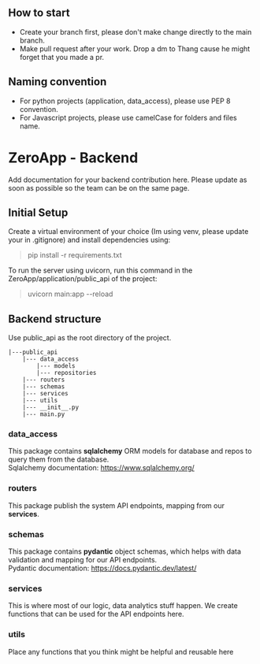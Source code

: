 ## How to start
- Create your branch first, please don't make change directly to the main branch.
- Make pull request after your work. Drop a dm to Thang cause he might forget that you made a pr.

## Naming convention
- For python projects (application, data_access), please use PEP 8 convention.
- For Javascript projects, please use camelCase for folders and files name.

# ZeroApp - Backend

Add documentation for your backend contribution here. Please update as soon as possible so the team can be on the same page.

## Initial Setup
Create a virtual environment of your choice (Im using venv, please update your in .gitignore) and install dependencies using: 
> pip install -r requirements.txt


To run the server using uvicorn, run this command in the ZeroApp/application/public_api of the project:
> uvicorn main:app --reload

## Backend structure
Use public_api as the root directory of the project.

    |---public_api
        |--- data_access
            |--- models
            |--- repositories
        |--- routers
        |--- schemas
        |--- services
        |--- utils
        |--- __init__.py
        |--- main.py
### data_access
This package contains **sqlalchemy** ORM models for database and repos to query them from the database. \
Sqlalchemy documentation: https://www.sqlalchemy.org/

### routers
This package publish the system API endpoints, mapping from our **services**.

### schemas
This package contains **pydantic** object schemas, which helps with data validation and mapping for our API endpoints. \
Pydantic documentation: https://docs.pydantic.dev/latest/

### services
This is where most of our logic, data analytics stuff happen. We create functions that can be used for the API endpoints here.

### utils
Place any functions that you think might be helpful and reusable here

